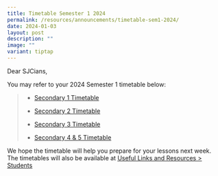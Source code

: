 ```yaml
---
title: Timetable Semester 1 2024
permalink: /resources/announcements/timetable-sem1-2024/
date: 2024-01-03
layout: post
description: ""
image: ""
variant: tiptap
---
```

<p>Dear SJCians,</p><p>You may refer to your 2024 Semester 1 timetable below:</p><blockquote><ul data-tight="true" class="tight"><li><p><a href="/files/Useful Links/Students/Students/Secondary_1.pdf" rel="noopener noreferrer nofollow" target="_blank">Secondary 1 Timetable</a></p></li><li><p><a href="/files/Useful Links/Students/Students/Secondary_2.pdf" rel="noopener noreferrer nofollow" target="_blank">Secondary 2 Timetable</a></p></li><li><p><a href="/files/Useful Links/Students/Timetables/Secondary_3.pdf" rel="noopener noreferrer nofollow" target="_blank">Secondary 3 Timetable</a></p></li><li><p><a href="/files/Useful Links/Students/Students/Secondary_4_5.pdf" rel="noopener noreferrer nofollow" target="_blank">Secondary 4 &amp; 5 Timetable</a></p></li></ul></blockquote><p>We hope the timetable will help you prepare for your lessons next week. The timetables will also be available at <a href="https://www.chijstjosephsconvent.moe.edu.sg/useful-links/students/" rel="noopener noreferrer nofollow" target="_blank"><u>Useful Links and Resources &gt; Students</u></a><br></p>